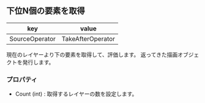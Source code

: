 ## 下位N個の要素を取得
| key | value |
| --- | ----- |
| SourceOperator | TakeAfterOperator |

現在のレイヤーより下の要素を取得して、評価します。
返ってきた描画オブジェクトを発行します。

### プロパティ
- Count (int) : 取得するレイヤーの数を設定します。
